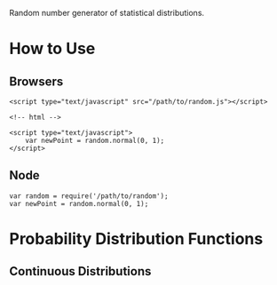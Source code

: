 Random number generator of statistical distributions.

# How to Use
## Browsers

    <script type="text/javascript" src="/path/to/random.js"></script>
    
    <!-- html -->

    <script type="text/javascript">
        var newPoint = random.normal(0, 1);
    </script>

## Node

    var random = require('/path/to/random');
    var newPoint = random.normal(0, 1);

# Probability Distribution Functions
## Continuous Distributions
